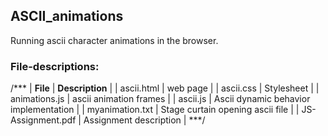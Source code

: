 ## ASCII_animations

Running ascii character animations in the browser.

### File-descriptions:

/***
| __File__    | __Description__ |
| ascii.html | web page |
| ascii.css | Stylesheet |
| animations.js | ascii animation frames |
| ascii.js | Ascii dynamic behavior implementation |
| myanimation.txt | Stage curtain opening ascii file | 
| JS-Assignment.pdf | Assignment description |
***/
